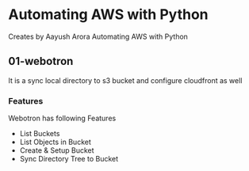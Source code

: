 # Automating AWS with Python
Creates by Aayush Arora
Automating AWS with Python


## 01-webotron

It is a sync local directory to s3 bucket and configure cloudfront as well


### Features

Webotron has following Features

- List Buckets
- List Objects in Bucket
- Create & Setup Bucket
- Sync Directory Tree to Bucket

